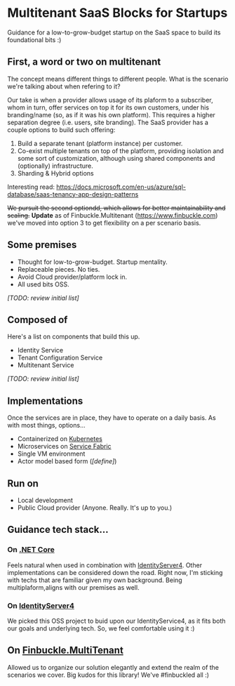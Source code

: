 # Multitenant SaaS Blocks for Startups

Guidance for a low-to-grow-budget startup on the SaaS space to build its foundational bits :)

## First, a word or two on multitenant
The concept means different things to different people. What is the scenario we're talking about when refering to it?

Our take is when a provider allows usage of its plaform to a subscriber, whom in turn, offer services on top it for its own customers, under his branding/name (so, as if it was his own platform). This requires a higher separation degree (i.e. users, site branding). The SaaS provider has a couple options to build such offering:

1. Build a separate tenant (platform instance) per customer.
2. Co-exist multiple tenants on top of the platform, providing isolation and some sort of customization, although using shared components and (optionally) infrastructure.
3. Sharding & Hybrid options

Interesting read: https://docs.microsoft.com/en-us/azure/sql-database/saas-tenancy-app-design-patterns

~~We pursuit the second optiondd, which allows for better maintainability and scaling.~~ **Update** as of Finbuckle.Multitenant (https://www.finbuckle.com) we've moved into option 3 to get flexibility on a per scenario basis.

## Some premises
* Thought for low-to-grow-budget. Startup mentality.
* Replaceable pieces. No ties.
* Avoid Cloud provider/platform lock in.
* All used bits OSS.

*[TODO: review initial list]*

## Composed of
Here's a list on components that build this up.

* Identity Service
* Tenant Configuration Service
* Multitenant Service

*[TODO: review initial list]*

## Implementations
Once the services are in place, they have to operate on a daily basis. As with most things, options...

* Containerized on [Kubernetes](https://github.com/kubernetes/kubernetes)
* Microservices on [Service Fabric](https://github.com/Microsoft/service-fabric)
* Single VM environment
* Actor model based form (*[define]*)

## Run on

* Local development
* Public Cloud provider (Anyone. Really. It's up to you.)

## Guidance tech stack...

### On [.NET Core](https://github.com/dotnet/core)
Feels natural when used in combination with [IdentityServer4](https://github.com/IdentityServer/IdentityServer4). Other implementations can be considered down the road. Right now, I'm sticking with techs that are familiar given my own background. Being multiplaform,aligns with our premises as well.

### On [IdentityServer4](https://github.com/IdentityServer/IdentityServer4)
We picked this OSS project to buid upon our IdentityService4, as it fits both our goals and underlying tech. So, we feel comfortable using it :)

## On [Finbuckle.MultiTenant](https://github.com/Finbuckle/Finbuckle.MultiTenant)
Allowed us to organize our solution elegantly and extend the realm of the scenarios we cover. Big kudos for this library! We've #finbuckled all :)

